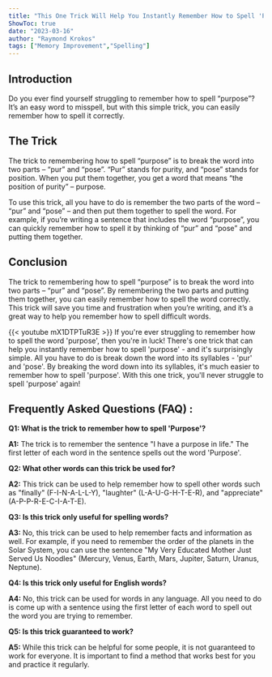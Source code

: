 ```yaml
---
title: "This One Trick Will Help You Instantly Remember How to Spell 'Purpose'!"
ShowToc: true 
date: "2023-03-16"
author: "Raymond Krokos" 
tags: ["Memory Improvement","Spelling"]
---
```

## Introduction 
Do you ever find yourself struggling to remember how to spell “purpose”? It’s an easy word to misspell, but with this simple trick, you can easily remember how to spell it correctly. 

## The Trick 
The trick to remembering how to spell “purpose” is to break the word into two parts – “pur” and “pose”. “Pur” stands for purity, and “pose” stands for position. When you put them together, you get a word that means “the position of purity” – purpose. 

To use this trick, all you have to do is remember the two parts of the word – “pur” and “pose” – and then put them together to spell the word. For example, if you’re writing a sentence that includes the word “purpose”, you can quickly remember how to spell it by thinking of “pur” and “pose” and putting them together. 

## Conclusion 
The trick to remembering how to spell “purpose” is to break the word into two parts – “pur” and “pose”. By remembering the two parts and putting them together, you can easily remember how to spell the word correctly. This trick will save you time and frustration when you’re writing, and it’s a great way to help you remember how to spell difficult words.

{{< youtube mX1DTPTuR3E >}} 
If you're ever struggling to remember how to spell the word 'purpose', then you're in luck! There's one trick that can help you instantly remember how to spell 'purpose' - and it's surprisingly simple. All you have to do is break down the word into its syllables - 'pur' and 'pose'. By breaking the word down into its syllables, it's much easier to remember how to spell 'purpose'. With this one trick, you'll never struggle to spell 'purpose' again!

## Frequently Asked Questions (FAQ) :
**Q1: What is the trick to remember how to spell 'Purpose'?**

**A1:** The trick is to remember the sentence "I have a purpose in life." The first letter of each word in the sentence spells out the word 'Purpose'.

**Q2: What other words can this trick be used for?**

**A2:** This trick can be used to help remember how to spell other words such as "finally" (F-I-N-A-L-L-Y), "laughter" (L-A-U-G-H-T-E-R), and "appreciate" (A-P-P-R-E-C-I-A-T-E).

**Q3: Is this trick only useful for spelling words?**

**A3:** No, this trick can be used to help remember facts and information as well. For example, if you need to remember the order of the planets in the Solar System, you can use the sentence "My Very Educated Mother Just Served Us Noodles" (Mercury, Venus, Earth, Mars, Jupiter, Saturn, Uranus, Neptune).

**Q4: Is this trick only useful for English words?**

**A4:** No, this trick can be used for words in any language. All you need to do is come up with a sentence using the first letter of each word to spell out the word you are trying to remember.

**Q5: Is this trick guaranteed to work?**

**A5:** While this trick can be helpful for some people, it is not guaranteed to work for everyone. It is important to find a method that works best for you and practice it regularly.





